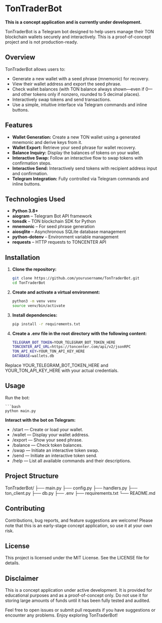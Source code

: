 # TonTraderBot

**This is a concept application and is currently under development.**

TonTraderBot is a Telegram bot designed to help users manage their TON blockchain wallets securely and interactively. This is a proof-of-concept project and is not production-ready.

## Overview

TonTraderBot allows users to:
- Generate a new wallet with a seed phrase (mnemonic) for recovery.
- View their wallet address and export the seed phrase.
- Check wallet balances (with TON balance always shown—even if 0—and other tokens only if nonzero, rounded to 5 decimal places).
- Interactively swap tokens and send transactions.
- Use a simple, intuitive interface via Telegram commands and inline buttons.

## Features

- **Wallet Generation:** Create a new TON wallet using a generated mnemonic and derive keys from it.
- **Wallet Export:** Retrieve your seed phrase for wallet recovery.
- **Balance Inquiry:** Display the balances of tokens on your wallet.
- **Interactive Swap:** Follow an interactive flow to swap tokens with confirmation steps.
- **Interactive Send:** Interactively send tokens with recipient address input and confirmation.
- **Telegram Integration:** Fully controlled via Telegram commands and inline buttons.

## Technologies Used

- **Python 3.8+**
- **aiogram** – Telegram Bot API framework
- **tonsdk** – TON blockchain SDK for Python
- **mnemonic** – For seed phrase generation
- **aiosqlite** – Asynchronous SQLite database management
- **python-dotenv** – Environment variable management
- **requests** – HTTP requests to TONCENTER API

## Installation

1. **Clone the repository:**

   ```bash
   git clone https://github.com/yourusername/TonTraderBot.git
   cd TonTraderBot

2. **Create and activate a virtual environment:**
   ```bash
   python3 -m venv venv
   source venv/bin/activate

3. **Install dependencies:**

   ```bash
   pip install -r requirements.txt

4. **Create a .env file in the root directory with the following content:**

   ```bash
   TELEGRAM_BOT_TOKEN=YOUR_TELEGRAM_BOT_TOKEN_HERE
   TONCENTER_API_URL=https://toncenter.com/api/v2/jsonRPC
   TON_API_KEY=YOUR_TON_API_KEY_HERE
   DATABASE=wallets.db
Replace YOUR_TELEGRAM_BOT_TOKEN_HERE and YOUR_TON_API_KEY_HERE with your actual credentials.

## Usage

Run the bot: 
    
    ```bash
    python main.py

**Interact with the bot on Telegram:**

- /start — Create or load your wallet.
- /wallet — Display your wallet address.
- /export — Show your seed phrase.
- /balance — Check token balances.
- /swap — Initiate an interactive token swap.
- /send — Initiate an interactive token send.
- /help — List all available commands and their descriptions.

## **Project Structure**

TonTraderBot/
├── main.py
├── config.py
├── handlers.py
├── ton_client.py
├── db.py
├── .env
├── requirements.txt
└── README.md

## Contributing

Contributions, bug reports, and feature suggestions are welcome! Please note that this is an early-stage concept application, so use it at your own risk.

## License

This project is licensed under the MIT License. See the LICENSE file for details.

## Disclaimer

This is a concept application under active development. It is provided for educational purposes and as a proof-of-concept only. Do not use it for storing large amounts of funds until it has been fully tested and audited.

Feel free to open issues or submit pull requests if you have suggestions or encounter any problems. Enjoy exploring TonTraderBot!
